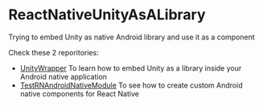 # ReactNativeUnityAsALibrary
Trying to embed Unity as native Android library and use it as a component

Check these 2 reporitories:
- [UnityWrapper](https://github.com/LeonardJouve/UnityWrapper) To learn how to embed Unity as a library inside your Android native application
- [TestRNAndroidNativeModule](https://github.com/LeonardJouve/TestRNAndroidNativeModule) To see how to create custom Android native components for React Native
